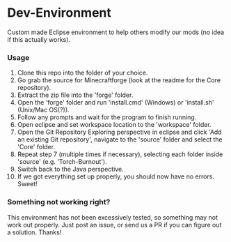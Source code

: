 Dev-Environment
===============
Custom made Eclipse environment to help others modify our mods (no idea if this actually works).

### Usage
1. Clone this repo into the folder of your choice.
2. Go grab the source for Minecraftforge (look at the readme for the Core repository).
3. Extract the zip file into the 'forge' folder.
4. Open the 'forge' folder and run 'install.cmd' (Windows) or 'install.sh' (Unix/Mac OS(?)).
5. Follow any prompts and wait for the program to finish running.
6. Open eclipse and set workspace location to the 'workspace' folder.
7. Open the Git Repository Exploring perspective in eclipse and click 'Add an existing Git repository', navigate to the 'source' folder and select the 'Core' folder.
8. Repeat step 7 (multiple times if necessary), selecting each folder inside 'source' (e.g. 'Torch-Burnout').
9. Switch back to the Java perspective.
10. If we got everything set up properly, you should now have no errors. Sweet!

### Something not working right?
This environment has not been excessively tested, so something may not work out properly.  Just post an issue, or send us a PR if you can figure out a solution.  Thanks!

